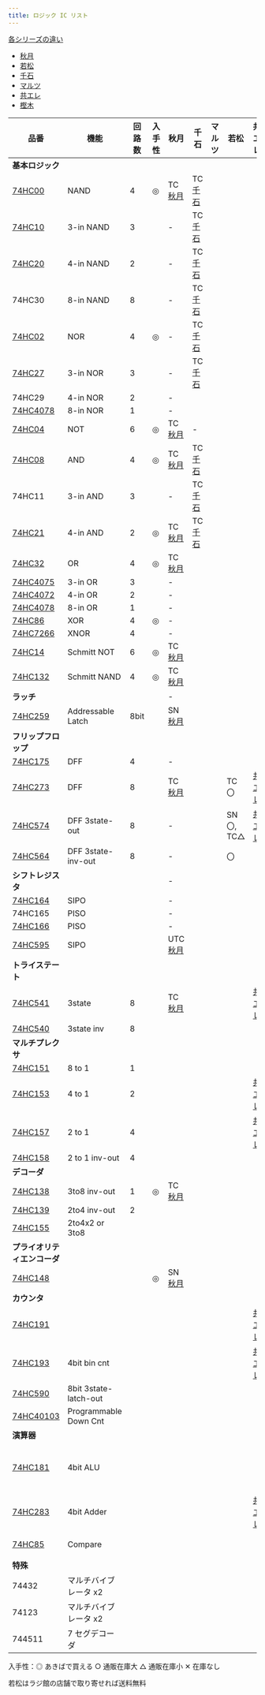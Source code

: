 ```yaml
---
title: ロジック IC リスト
---
```


[各シリーズの違い](https://toshiba.semicon-storage.com/jp/semiconductor/knowledge/faq/logic_common/logic_common_01.html)

- [秋月](https://akizukidenshi.com/catalog/c/clogic/)
- [若松](https://wakamatsu.co.jp/biz/user_data/products_view.php?old=1&cate_id=1503)
- [千石](https://www.sengoku.co.jp/mod/sgk_cart/search.php?cid=3042)
- [マルツ](https://www.marutsu.co.jp/RatedList.jsp?goodsClassCode1=19&goodsClassCode2=0033&goodsClassCode3=0001)
- [共エレ](https://eleshop.jp/shop/pages/search_74.aspx)
- [樫木](https://www.kashinoki.shop/?mode=cate&cbid=2122678&csid=0)

| 品番                                                                                                                           | 機能                  | 回路数 | 入手性 | 秋月                                                      | 千石                                                                        | マルツ | 若松       | 共エレ                                       | 樫木                                              | 海外                                                     |
| ------------------------------------------------------------------------------------------------------------------------------ | --------------------- | ------ | ------ | --------------------------------------------------------- | --------------------------------------------------------------------------- | ------ | ---------- | -------------------------------------------- | ------------------------------------------------- | -------------------------------------------------------- |
| **基本ロジック**                                                                                                               |                       |        |        |                                                           |                                                                             |        |            |                                              |                                                   |                                                          |
| [74HC00](https://toshiba.semicon-storage.com/info/TC74HC00AP_datasheet_ja_20140301.pdf?did=6907&prodName=TC74HC00AP)           | NAND                  | 4      | ◎      | TC [秋月](https://akizukidenshi.com/catalog/g/gI-10856/)  | TC [千石](https://www.sengoku.co.jp/mod/sgk_cart/detail.php?code=7Z26-2DGC) |        |            |                                              |                                                   |                                                          |
| [74HC10](https://toshiba.semicon-storage.com/info/TC74HC10AF_datasheet_ja_20140301.pdf?did=7940&prodName=TC74HC10AF)           | 3-in NAND             | 3      |        | -                                                         | TC [千石](https://www.sengoku.co.jp/mod/sgk_cart/detail.php?code=65PX-A6EU) |        |            |                                              |                                                   |                                                          |
| [74HC20](https://toshiba.semicon-storage.com/info/TC74HC4020AP_datasheet_ja_20140301.pdf?did=16045&prodName=TC74HC4020AP)      | 4-in NAND             | 2      |        | -                                                         | TC [千石](https://www.sengoku.co.jp/mod/sgk_cart/detail.php?code=85MU-A7DY) |        |            |                                              |                                                   |                                                          |
| 74HC30                                                                                                                         | 8-in NAND             | 8      |        | -                                                         | TC [千石](https://www.sengoku.co.jp/mod/sgk_cart/detail.php?code=65NU-87DV) |        |            |                                              |                                                   |                                                          |
| [74HC02](hkttps://toshiba.semicon-storage.com/info/TC74HC02AP_datasheet_ja_20140301.pdf?did=6965&prodName=TC74HC02AP)          | NOR                   | 4      | ◎      | -                                                         | TC [千石](https://www.sengoku.co.jp/mod/sgk_cart/detail.php?code=4Z2A-3DGX) |        |            |                                              |                                                   |                                                          |
| [74HC27](https://toshiba.semicon-storage.com/info/TC74HC27AP_datasheet_ja_20140301.pdf?did=15022&prodName=TC74HC27AP)          | 3-in NOR              | 3      |        | -                                                         | TC [千石](https://www.sengoku.co.jp/mod/sgk_cart/detail.php?code=35NU-87DF) |        |            |                                              |                                                   |                                                          |
| 74HC29                                                                                                                         | 4-in NOR              | 2      |        | -                                                         |                                                                             |        |            |                                              |                                                   |                                                          |
| [74HC4078](https://toshiba.semicon-storage.com/info/TC74HC4078AF_datasheet_ja_20140301.pdf?did=16215&prodName=TC74HC4078AF)    | 8-in NOR              | 1      |        | -                                                         |                                                                             |        |            |                                              |                                                   |                                                          |
| [74HC04](https://toshiba.semicon-storage.com/info/TC74HC04AP_datasheet_ja_20140301.pdf?did=7336&prodName=TC74HC04AP)           | NOT                   | 6      | ◎      | TC [秋月](https://akizukidenshi.com/catalog/g/gI-14058/)  | -                                                                           |        |            |                                              |                                                   |                                                          |
| [74HC08](https://toshiba.semicon-storage.com/info/TC74HC08AP_datasheet_ja_20140301.pdf?did=7496&prodName=TC74HC08AP)           | AND                   | 4      | ◎      | TC [秋月](https://akizukidenshi.com/catalog/g/gI-14059/)  | TC [千石](https://www.sengoku.co.jp/mod/sgk_cart/detail.php?code=7Z2F-2DGZ) |        |            |                                              |                                                   |                                                          |
| 74HC11                                                                                                                         | 3-in AND              | 3      |        | -                                                         | TC [千石](https://www.sengoku.co.jp/mod/sgk_cart/detail.php?code=6AKP-6HLE) |        |            |                                              |                                                   |                                                          |
| [74HC21](https://toshiba.semicon-storage.com/info/TC74HC21AP_datasheet_ja_20140301.pdf?did=12686&prodName=TC74HC21AP)          | 4-in AND              | 2      | ◎      | TC [秋月](https://akizukidenshi.com/catalog/g/gI-13876/)  | TC [千石](https://www.sengoku.co.jp/mod/sgk_cart/detail.php?code=3827-M55A) |        |            |                                              |                                                   |                                                          |
| [74HC32](https://toshiba.semicon-storage.com/info/TC74HC32AP_datasheet_ja_20140301.pdf?did=15799&prodName=TC74HC32AP)          | OR                    | 4      | ◎      | TC [秋月](https://akizukidenshi.com/catalog/g/gI-12877/)  |                                                                             |        |            |                                              |                                                   |                                                          |
| [74HC4075](https://toshiba.semicon-storage.com/info/TC74HC4075AF_datasheet_ja_20140301.pdf?did=16195&prodName=TC74HC4075AF)    | 3-in OR               | 3      |        | -                                                         |                                                                             |        |            |                                              |                                                   |                                                          |
| [74HC4072](https://toshiba.semicon-storage.com/info/TC74HC4072AF_datasheet_ja_20140301.pdf?did=16180&prodName=TC74HC4072AF)    | 4-in OR               | 2      |        | -                                                         |                                                                             |        |            |                                              |                                                   |                                                          |
| [74HC4078](https://toshiba.semicon-storage.com/info/TC74HC4078AF_datasheet_ja_20140301.pdf?did=16215&prodName=TC74HC4078AF)    | 8-in OR               | 1      |        | -                                                         |                                                                             |        |            |                                              |                                                   |                                                          |
| [74HC86](https://toshiba.semicon-storage.com/info/TC74HC86AF_datasheet_en_20140301.pdf?did=16770&prodName=TC74HC86AF)          | XOR                   | 4      | ◎      | -                                                         |                                                                             |        |            |                                              |                                                   |                                                          |
| [74HC7266](https://toshiba.semicon-storage.com/info/TC74HC7266AP_datasheet_ja_20140301.pdf?did=16672&prodName=TC74HC7266AP)    | XNOR                  | 4      |        | -                                                         |                                                                             |        |            |                                              |                                                   |                                                          |
| [74HC14](https://toshiba.semicon-storage.com/info/TC74HC14AP_datasheet_ja_20140301.pdf?did=9945&prodName=TC74HC14AP)           | Schmitt NOT           | 6      | ◎      | TC [秋月](https://akizukidenshi.com/catalog/g/gI-10923/)  |                                                                             |        |            |                                              |                                                   |                                                          |
| [74HC132](https://toshiba.semicon-storage.com/info/TC74HC132AF_datasheet_ja_20140301.pdf?did=8888&prodName=TC74HC132AF)        | Schmitt NAND          | 4      | ◎      | TC [秋月](https://akizukidenshi.com/catalog/g/gI-10922/)  |                                                                             |        |            |                                              |                                                   |                                                          |
| **ラッチ**                                                                                                                     |                       |        |        | -                                                         |                                                                             |        |            |                                              |                                                   |                                                          |
| [74HC259](https://toshiba.semicon-storage.com/info/74HC259D_datasheet_en_20160804.pdf?did=37299&prodName=74HC259D)             | Addressable Latch     | 8bit   |        | SN [秋月](https://akizukidenshi.com/catalog/g/gI-08602/)  |                                                                             |        |            |                                              |                                                   |                                                          |
| **フリップフロップ**                                                                                                           |                       |        |        |                                                           |                                                                             |        |            |                                              |                                                   |                                                          |
| [74HC175](https://toshiba.semicon-storage.com/info/TC74HC175AF_datasheet_ja_20140301.pdf?did=11938&prodName=TC74HC175AF)       | DFF                   | 4      |        | -                                                         |                                                                             |        |            |                                              |                                                   |                                                          |
| [74HC273](https://toshiba.semicon-storage.com/info/TC74HC273AP_datasheet_ja_20140301.pdf?did=14587&prodName=TC74HC273AP)       | DFF                   | 8      |        | TC [秋月](https://akizukidenshi.com/catalog/g/gI-15412/)  |                                                                             |        | TC 〇      | [共エレ](https://eleshop.jp/shop/g/gT11541/) |                                                   |                                                          |
| [74HC574](https://toshiba.semicon-storage.com/info/TC74HC574AF_datasheet_ja_20140301.pdf?did=16412&prodName=TC74HC574AF)       | DFF 3state-out        | 8      |        | -                                                         |                                                                             |        | SN 〇, TC△ | [共エレ](https://eleshop.jp/shop/g/gT11573/) |                                                   |                                                          |
| [74HC564](https://toshiba.semicon-storage.com/info/TC74HC574AF_datasheet_ja_20140301.pdf?did=16412&prodName=TC74HC574AF)       | DFF 3state-inv-out    | 8      |        | -                                                         |                                                                             |        | 〇         |                                              |                                                   |                                                          |
| **シフトレジスタ**                                                                                                             |                       |        |        | -                                                         |                                                                             |        |            |                                              |                                                   |                                                          |
| [74HC164](https://pdf1.alldatasheet.jp/datasheet-pdf/view/27900/TI/74HC164.html)                                               | SIPO                  |        |        | -                                                         |                                                                             |        |            |                                              |                                                   |                                                          |
| 74HC165                                                                                                                        | PISO                  |        |        | -                                                         |                                                                             |        |            |                                              |                                                   |                                                          |
| [74HC166](https://toshiba.semicon-storage.com/info/TC74HC166AF_datasheet_ja_20140301.pdf?did=11377&prodName=TC74HC166AF)       | PISO                  |        |        | -                                                         |                                                                             |        |            |                                              |                                                   |                                                          |
| [74HC595](https://toshiba.semicon-storage.com/info/TC74HC595AP_datasheet_ja_20140301.pdf?did=16501&prodName=TC74HC595AP)       | SIPO                  |        |        | UTC [秋月](https://akizukidenshi.com/catalog/g/gI-14053/) |                                                                             |        |            |                                              |                                                   |                                                          |
| **トライステート**                                                                                                             |                       |        |        |                                                           |                                                                             |        |            |                                              |                                                   |                                                          |
| [74HC541](https://toshiba.semicon-storage.com/info/TC74HC541AP_datasheet_ja_20140301.pdf?did=16392&prodName=TC74HC541AP)       | 3state                | 8      |        | TC [秋月](https://akizukidenshi.com/catalog/g/gI-03632/)  |                                                                             |        |            | [共エレ](https://eleshop.jp/shop/g/gT11569/) |                                                   |                                                          |
| [74HC540](https://toshiba.semicon-storage.com/info/TC74HC541AP_datasheet_ja_20140301.pdf?did=16392&prodName=TC74HC541AP)       | 3state inv            | 8      |        |                                                           |                                                                             |        |            |                                              |                                                   |                                                          |
| **マルチプレクサ**                                                                                                             |                       |        |        |                                                           |                                                                             |        |            |                                              |                                                   |                                                          |
| [74HC151](https://toshiba.semicon-storage.com/info/TC74HC151AP_datasheet_ja_20140301.pdf?did=10129&prodName=TC74HC151AP)       | 8 to 1                | 1      |        |                                                           |                                                                             |        |            |                                              |                                                   |                                                          |
| [74HC153](https://toshiba.semicon-storage.com/info/TC74HC153AP_datasheet_ja_20140301.pdf?did=10307&prodName=TC74HC153AP)       | 4 to 1                | 2      |        |                                                           |                                                                             |        |            | [共エレ](https://eleshop.jp/shop/g/gT11502/) |                                                   |                                                          |
| [74HC157](https://toshiba.semicon-storage.com/info/TC74HC157AP_datasheet_ja_20140301.pdf?did=10663&prodName=TC74HC157AP)       | 2 to 1                | 4      |        |                                                           |                                                                             |        |            | [共エレ](https://eleshop.jp/shop/g/gT11505/) |                                                   |                                                          |
| [74HC158](https://toshiba.semicon-storage.com/info/TC74HC157AP_datasheet_ja_20140301.pdf?did=10663&prodName=TC74HC157AP)       | 2 to 1 inv-out        | 4      |        |                                                           |                                                                             |        |            |                                              |                                                   |                                                          |
| **デコーダ**                                                                                                                   |                       |        |        |                                                           |                                                                             |        |            |                                              |                                                   |                                                          |
| [74HC138](https://toshiba.semicon-storage.com/info/TC74HC138AP_datasheet_ja_20140301.pdf?did=9294&prodName=TC74HC138AP)        | 3to8 inv-out          | 1      | ◎      | TC [秋月](https://akizukidenshi.com/catalog/g/gI-10013/)  |                                                                             |        |            |                                              |                                                   |                                                          |
| [74HC139](https://toshiba.semicon-storage.com/info/TC74HC139AF_datasheet_ja_20140301.pdf?did=9516&prodName=TC74HC139AF)        | 2to4 inv-out          | 2      |        |                                                           |                                                                             |        |            |                                              |                                                   |                                                          |
| [74HC155](https://toshiba.semicon-storage.com/info/TC74HC155AP_datasheet_ja_20140301.pdf?did=10456&prodName=TC74HC155AP)       | 2to4x2 or 3to8        |        |        |                                                           |                                                                             |        |            |                                              |                                                   |                                                          |
| **プライオリティエンコーダ**                                                                                                   |                       |        |        |                                                           |                                                                             |        |            |                                              |                                                   |                                                          |
| [74HC148](https://toshiba.semicon-storage.com/info/TC74HC148AF_datasheet_ja_20140301.pdf?did=9732&prodName=TC74HC148AF)        |                       |        | ◎      | SN [秋月](https://akizukidenshi.com/catalog/g/gI-08599/)  |                                                                             |        |            |                                              |                                                   |                                                          |
| **カウンタ**                                                                                                                   |                       |        |        |                                                           |                                                                             |        |            |                                              |                                                   |                                                          |
| [74HC191](https://toshiba.semicon-storage.com/info/TC74HC191AF_datasheet_ja_20140301.pdf?did=12133&prodName=TC74HC191AF)       |                       |        |        |                                                           |                                                                             |        |            | [共エレ](https://eleshop.jp/shop/g/gT11520/) |                                                   |                                                          |
| [74HC193](https://toshiba.semicon-storage.com/info/TC74HC193AF_datasheet_ja_20140301.pdf?did=12347&prodName=TC74HC193AF)       | 4bit bin cnt          |        |        |                                                           |                                                                             |        |            | [共エレ](https://eleshop.jp/shop/g/gT11522/) |                                                   |                                                          |
| [74HC590](https://toshiba.semicon-storage.com/info/TC74HC590AP_datasheet_ja_20140301.pdf?did=16457&prodName=TC74HC590AP)       | 8bit 3state-latch-out |        |        |                                                           |                                                                             |        |            |                                              |                                                   |                                                          |
| [74HC40103](https://toshiba.semicon-storage.com/info/TC74HC40103AF_datasheet_ja_20140301.pdf?did=16002&prodName=TC74HC40103AF) | Programmable Down Cnt |        |        |                                                           |                                                                             |        |            |                                              |                                                   |                                                          |
| **演算器**                                                                                                                     |                       |        |        |                                                           |                                                                             |        |            |                                              |                                                   |                                                          |
| [74HC181](https://doctor-pasquale.com/wp-content/uploads/2017/05/74181-ALU.pdf)                                                | 4bit ALU              |        |        |                                                           |                                                                             |        |            |                                              |                                                   | [アリエク](https://ja.aliexpress.com/i/32857333905.html) |
| [74HC283](https://toshiba.semicon-storage.com/info/TC74HC283AP_datasheet_ja_20140301.pdf?did=15440&prodName=TC74HC283AP)       | 4bit Adder            |        |        |                                                           |                                                                             |        |            | [共エレ](https://eleshop.jp/shop/g/gT11544/) |                                                   |                                                          |
| [74HC85](https://toshiba.semicon-storage.com/info/TC74HC85AF_datasheet_ja_20140301.pdf?did=16736&prodName=TC74HC85AF)          | Compare               |        |        |                                                           |                                                                             |        |            |                                              | [樫木](https://www.kashinoki.shop/?pid=122479107) |                                                          |
| **特殊**                                                                                                                       |                       |        |        |                                                           |                                                                             |        |            |                                              |                                                   |                                                          |
| 74432                                                                                                                          | マルチバイブレータ x2 |        |        |                                                           |                                                                             |        |            |                                              |                                                   |                                                          |
| 74123                                                                                                                          | マルチバイブレータ x2 |        |        |                                                           |                                                                             |        |            |                                              |                                                   |                                                          |
| 744511                                                                                                                         | 7 セグデコーダ        |        |        |                                                           |                                                                             |        |            |                                              |                                                   |                                                          |

入手性：◎ あきばで買える ○ 通販在庫大 △ 通販在庫小 ✕ 在庫なし

若松はラジ館の店舗で取り寄せれば送料無料

